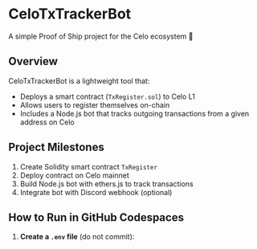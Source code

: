 # CeloTxTrackerBot

A simple Proof of Ship project for the Celo ecosystem 🚀

## Overview
CeloTxTrackerBot is a lightweight tool that:
- Deploys a smart contract (`TxRegister.sol`) to Celo L1
- Allows users to register themselves on-chain
- Includes a Node.js bot that tracks outgoing transactions from a given address on Celo

## Project Milestones
1. Create Solidity smart contract `TxRegister`
2. Deploy contract on Celo mainnet
3. Build Node.js bot with ethers.js to track transactions
4. Integrate bot with Discord webhook (optional)

## How to Run in GitHub Codespaces
1. **Create a `.env` file** (do not commit):
